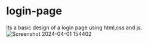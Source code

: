 # login-page
Its a basic design of a login page using html,css and js.
![Screenshot 2024-04-01 154402](https://github.com/Sayandan141/login-page/assets/130028779/5fe93d47-af05-4df4-8111-d2329de24505)

